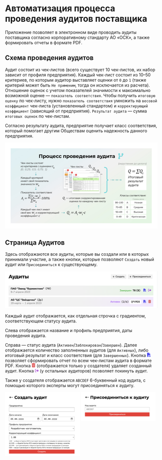 # Автоматизация процесса проведения аудитов поставщика

Приложение позволяет в электронном виде проводить аудиты поставщика согласно корпоративному стандарту АО «ОСК», а также формировать отчеты в формате PDF.

## Схема проведения аудитов

Аудит состоит из чек-листов (всего существует 10 чек-листов, их набор зависит от профиля предприятия). Каждый чек-лист состоит из 10–50 критериев, по которым аудитор выставляет оценки от `0` до `1` (также критерий может быть `Не применим`, тогда он исключается из расчета). Отношение оценок с учетом показателей значимости к максимально возможной оценке — `показатель соответствия`. Чтобы получить `итоговую оценку` по чек-листу, нужно `показатель соответствия` умножить на `весовой коэффициент` чек-листа (установленный стандартом) и `корректирующий коэффициент` (зависящий от предприятия). `Результат аудита` — сумма `итоговых оценок` по чек-листам. 

Согласно результату аудита, предприятие получает класс соответствия, который помогает другим Обществам оценить надежность данного предприятия. 

![Схема проведения аудитов](.README/audit-plan.jpg)

## Страница Аудитов

Здесь отображаются все аудиты, которые вы создали или в которых принимали участие, а также кнопки, которые позволяют `Создать` новый аудит или `Присоединиться` к существующему. 

![Внешний вид страницы аудитов](.README/index.png)

Каждый аудит отображается, как отдельная строчка с градиентом, соответствующем статусу аудита.

Слева отображается название и профиль предприятия, даты проведения аудита. 

Справа — статус аудита (`Активен`/`Заблокирован`/`Завершен`). Далее отображается количество заполненных аудитов (для `Активных`), либо итоговый результат и класс соответствия (для `Завершенных`). Кнопка <img src=".README/file-pdf-solid.svg" width="12"> позволяет сформировать отчет по всем чек-листам аудита в формате PDF. Кнопка <img src=".README/trash.svg" width="12"> (отображается только у создателя) удаляет созданный аудит. Кнопка <img src=".README/leave.svg" width="12"> (у остальных аудиторов) позволяет покинуть аудит.

Также у создателя отображается `ABCDEF` 6-буквенный код аудита, с помощью которого эксперты могут присоединяться к аудиту.

<img src=".README/createaudit.png" width="49%" style="vertical-align: text-top;">
<img src=".README/joinaudit.png" width="49%" style="vertical-align: text-top;">